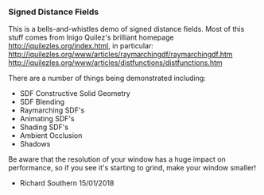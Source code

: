 ### Signed Distance Fields
This is a bells-and-whistles demo of signed distance fields. Most of this stuff comes from Inigo Quilez's brilliant homepage http://iquilezles.org/index.html, in particular:
http://iquilezles.org/www/articles/raymarchingdf/raymarchingdf.htm
http://iquilezles.org/www/articles/distfunctions/distfunctions.htm

There are a number of things being demonstrated including:
- SDF Constructive Solid Geometry
- SDF Blending
- Raymarching SDF's
- Animating SDF's
- Shading SDF's
- Ambient Occlusion
- Shadows

Be aware that the resolution of your window has a huge impact on performance, so if you see it's starting to grind, make your window smaller!

- Richard Southern 
  15/01/2018